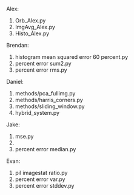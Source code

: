 Alex:
   1. Orb_Alex.py
   2. ImgAvg_Alex.py
   3. Histo_Alex.py
   
Brendan:
   1. histogram mean squared error 60 percent.py
   2. percent error sum2.py
   3. percent error rms.py
   
Daniel:
   1. methods/pca_fullimg.py
   2. methods/harris_corners.py
   3. methods/sliding_window.py
   4. hybrid_system.py
   
Jake:
   1. mse.py
   2.
   3. percent error median.py
   
Evan:
   1. pil imagestat ratio.py
   2. percent error var.py
   3. percent error stddev.py
